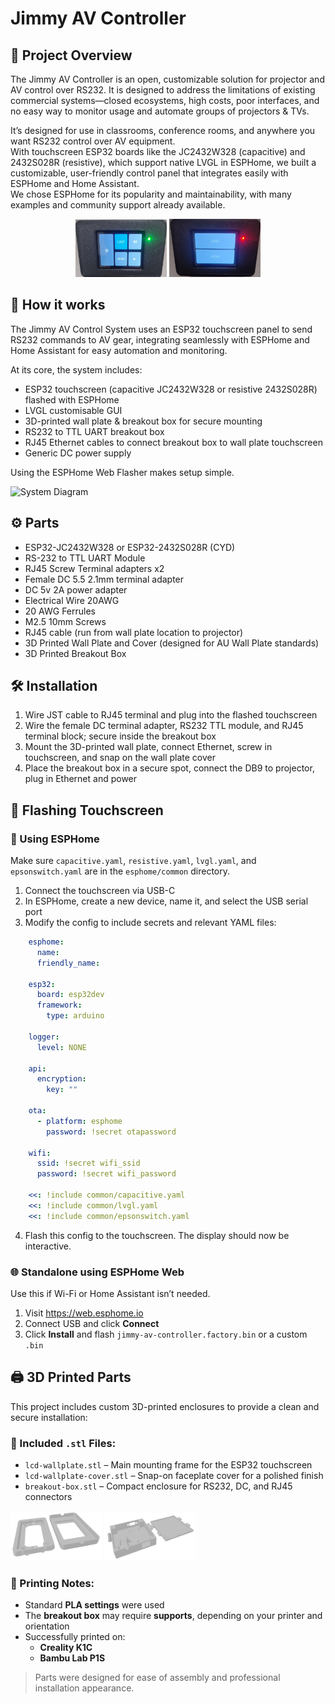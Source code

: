 # Jimmy AV Controller

## 🧩 Project Overview  
The Jimmy AV Controller is an open, customizable solution for projector and AV control over RS232. It is designed to address the limitations of existing commercial systems—closed ecosystems, high costs, poor interfaces, and no easy way to monitor usage and automate groups of projectors & TVs.

It’s designed for use in classrooms, conference rooms, and anywhere you want RS232 control over AV equipment.  
With touchscreen ESP32 boards like the JC2432W328 (capacitive) and 2432S028R (resistive), which support native LVGL in ESPHome, we built a customizable, user-friendly control panel that integrates easily with ESPHome and Home Assistant.  
We chose ESPHome for its popularity and maintainability, with many examples and community support already available.

<p align="center">
  <img src="https://github.com/McKinnonIT/Jimmy-AV-Controller/blob/main/OnScreen.jpg?raw=true" width="29%" />
  <img src="https://github.com/McKinnonIT/Jimmy-AV-Controller/blob/main/OffScreen.jpg?raw=true" width="29%" />
</p>

## 🧠 How it works

The Jimmy AV Control System uses an ESP32 touchscreen panel to send RS232 commands to AV gear, integrating seamlessly with ESPHome and Home Assistant for easy automation and monitoring.

At its core, the system includes:
- ESP32 touchscreen (capacitive JC2432W328 or resistive 2432S028R) flashed with ESPHome
- LVGL customisable GUI
- 3D-printed wall plate & breakout box for secure mounting  
- RS232 to TTL UART breakout box  
- RJ45 Ethernet cables to connect breakout box to wall plate touchscreen  
- Generic DC power supply  

Using the ESPHome Web Flasher makes setup simple.

![System Diagram](https://github.com/McKinnonIT/Jimmy-AV-Controller/blob/main/JimmyAVDiagram.png)

## ⚙️ Parts
- ESP32-JC2432W328 or ESP32-2432S028R (CYD)
- RS-232 to TTL UART Module
- RJ45 Screw Terminal adapters x2
- Female DC 5.5 2.1mm terminal adapter
- DC 5v 2A power adapter
- Electrical Wire 20AWG
- 20 AWG Ferrules
- M2.5 10mm Screws
- RJ45 cable (run from wall plate location to projector)
- 3D Printed Wall Plate and Cover (designed for AU Wall Plate standards)
- 3D Printed Breakout Box

## 🛠️ Installation

1. Wire JST cable to RJ45 terminal and plug into the flashed touchscreen  
2. Wire the female DC terminal adapter, RS232 TTL module, and RJ45 terminal block; secure inside the breakout box  
3. Mount the 3D-printed wall plate, connect Ethernet, screw in touchscreen, and snap on the wall plate cover  
4. Place the breakout box in a secure spot, connect the DB9 to projector, plug in Ethernet and power  

## 💾 Flashing Touchscreen

### 🔌 Using ESPHome

Make sure `capacitive.yaml`, `resistive.yaml`, `lvgl.yaml`, and `epsonswitch.yaml` are in the `esphome/common` directory.

1. Connect the touchscreen via USB-C  
2. In ESPHome, create a new device, name it, and select the USB serial port  
3. Modify the config to include secrets and relevant YAML files:

```yaml
    esphome:  
      name:  
      friendly_name:  

    esp32:  
      board: esp32dev  
      framework:  
        type: arduino  

    logger:  
      level: NONE  

    api:  
      encryption:  
        key: ""  

    ota:  
      - platform: esphome  
        password: !secret otapassword  

    wifi:  
      ssid: !secret wifi_ssid  
      password: !secret wifi_password  

    <<: !include common/capacitive.yaml  
    <<: !include common/lvgl.yaml  
    <<: !include common/epsonswitch.yaml  
```
4. Flash this config to the touchscreen. The display should now be interactive.

### 🌐 Standalone using ESPHome Web

Use this if Wi-Fi or Home Assistant isn’t needed.

1. Visit https://web.esphome.io  
2. Connect USB and click **Connect**  
3. Click **Install** and flash `jimmy-av-controller.factory.bin` or a custom `.bin`  

## 🖨️ 3D Printed Parts

This project includes custom 3D-printed enclosures to provide a clean and secure installation:

### 🧱 Included `.stl` Files:
- `lcd-wallplate.stl` – Main mounting frame for the ESP32 touchscreen  
- `lcd-wallplate-cover.stl` – Snap-on faceplate cover for a polished finish
- `breakout-box.stl` – Compact enclosure for RS232, DC, and RJ45 connectors  
<p align="left">
  <img src="https://github.com/McKinnonIT/Jimmy-AV-Controller/blob/main/wallplate-stl.png?raw=true" width="29%" />
  <img src="https://github.com/McKinnonIT/Jimmy-AV-Controller/blob/main/breakoutbox-stl.png?raw=true" width="29%" />
</p>

### 📝 Printing Notes:
- Standard **PLA settings** were used  
- The **breakout box** may require **supports**, depending on your printer and orientation  
- Successfully printed on:
  - **Creality K1C**
  - **Bambu Lab P1S**

> Parts were designed for ease of assembly and professional installation appearance.
